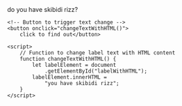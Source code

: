 <html lang="en">

<head>
    <meta charset="UTF-8">
    <meta name="viewport" content="width=device-width, 
                 initial-scale=1.0">
    <title>Change Label Text - innerHTML</title>
</head>

<body>
    <!-- HTML label with an ID -->
    <label id="labelWithHTML">do you have skibidi rizz?</label>

    <!-- Button to trigger text change -->
    <button onclick="changeTextWithHTML()">
        click to find out</button>

    <script>
        // Function to change label text with HTML content
        function changeTextWithHTML() {
            let labelElement = document
                .getElementById("labelWithHTML");
            labelElement.innerHTML =
                "you have skibidi rizz";
        }
    </script>
</body>

</html>
